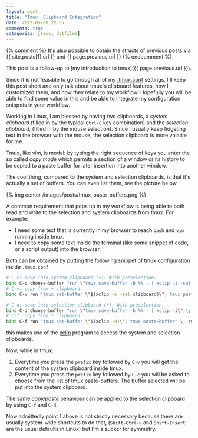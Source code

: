 ```yaml
---
layout: post
title: "Tmux: Clipboard Integration"
date: 2012-05-08 22:55
comments: true
categories: [tmux, dotfiles]
---
```


{% comment %}
It's also possible to obtain the structs of previous posts via
{{ site.posts[1].url }} and {{ page.previous.url }}
{% endcomment %}

This post is a follow-up to [my introduction to tmux]({{ page.previous.url }}).

Since it is not feasible to go through all of my [.tmux.conf](https://github.com/grota/dotfiles/blob/master/tmux/_tmux.conf) settings, I'll keep this post short and only talk about tmux's clipboard features, how I customized them, and how they relate to my workflow. Hopefully you will be able to find some value in this and be able to integrate my configuration snippets in your workflow.

<!-- more -->

Working in Linux, I am blessed by having two clipboards, a *system clipboard* (filled in by the typical `Ctrl-C` key combination) and the *selection clipboard*, (filled in by the mouse selection).
Since I usually keep fidgeting text in the browser with the mouse, the selection clipboard is more volatile for me.

Tmux, like vim, is modal: by typing the right sequence of keys you enter the so called *copy mode* which permits a section of a window or its history to be copied to a paste buffer for later insertion into another window.

The cool thing, compared to the system and selection clipboards, is that it's actually a set of buffers.
You can even list them, see the picture below.

{% img center /images/posts/tmux_paste_buffers.png %}

A common requirement that pops up in my workflow is being able to both read and write to the selection and system clipboards from tmux. For example:

- I need some text that is currently in my browser to reach `bash` and `vim` running inside tmux.
- I need to copy some text inside the terminal (like some snippet of code, or a script output) into the browser.

Both can be obtained by putting the following snippet of tmux configuration inside `.tmux.conf`

```bash A piece of my .tmux.conf https://github.com/grota/dotfiles/blob/master/tmux/_tmux.conf Sauce
# C-c: save into system clipboard (+). With preselection.
bind C-c choose-buffer "run \"tmux save-buffer -b %% - | xclip -i -sel clipboard\" \; run \" tmux display \\\"Clipboard \(+\) filled with: $(tmux save-buffer -b %1 - | dd ibs=1 obs=1 status=noxfer count=80 2> /dev/null)... \\\" \" "
# C-v: copy from + clipboard.
bind C-v run "tmux set-buffer \"$(xclip -o -sel clipboard)\"; tmux paste-buffer" \; run "tmux display \"Copied from \(+\) $(xclip -o -sel clipboard | dd ibs=1 obs=1 status=noxfer count=80 2> /dev/null)... \""

# C-d: save into selection clipboard (*). With preselection.
bind C-d choose-buffer "run \"tmux save-buffer -b %% - | xclip -i\" \; run \" tmux display \\\"Clipboard \(*\) filled with: $(tmux save-buffer -b %1 - | dd ibs=1 obs=1 status=noxfer count=80 2> /dev/null)... \\\" \" "
# C-f: copy from * clipboard.
bind C-f run "tmux set-buffer \"$(xclip -o)\"; tmux paste-buffer" \; run "tmux display \"Copied from \(*\) $(xclip -o | dd ibs=1 obs=1 status=noxfer count=80 2> /dev/null)... \""
```

this makes use of the [xclip](http://sourceforge.net/projects/xclip/) program to access the system and selection clipboards.

Now, while in tmux:

1. Everytime you press the `prefix` key followed by `C-v` you will get the content of the system clipboard inside tmux.
2. Everytime you press the `prefix` key followed by `C-c` you will be asked to choose from the list of tmux paste-buffers. The buffer selected will be put into the system clipboard.

The same *copy/paste* behaviour can be applied to the selection clipboard by using `C-f` and `C-d`.  

Now admittedly point 1 above is not strictly necessary because there are usually system-wide shortcuts to do that, (`Shift-Ctrl-v` and `Shift-Insert` are the usual defaults in Linux) but I'm a sucker for symmetry.

